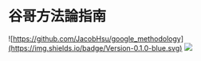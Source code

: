 # 谷哥方法論指南

![https://github.com/JacobHsu/google_methodology](https://img.shields.io/badge/Version-0.1.0-blue.svg)
![](https://img.shields.io/badge/Language-Traditional%20Chinese-orange.svg)
